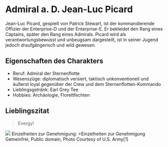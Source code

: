 # Admiral a. D. Jean-Luc Picard
Jean-Luc Picard, gespielt von Patrick Stewart, ist der kommandierende Offizier der Enterprise-D und der Enterprise-E. Er bekleidet den Rang eines Captains, später den Rang eines Admirals. Picard wird als verantwortungsbewusst und unbeugsam dargestellt, ist in seiner Jugend jedoch draufgängerisch und wild gewesen.
## Eigenschaften des Charakters
* Beruf: Admiral der Sternenflotte
* Wesenszüge: diplomatisch versiert, taktisch unkonventionell und äußerst loyal gegenüber der Crew und dem Sternenflotten-Kommando
* Lieblingsgetränk: Earl Grey Tee
* Hobbies: Archäologie, Florettfechten

## Lieblingszitat
>Energy!
<img src="https://de.wikipedia.org/wiki/Figuren_im_Star-Trek-Universum#/media/Datei:PatrickStewart2004-08-03.jpg"/>
Einzelheiten zur Genehmigung:
>Einzelheiten zur Genehmigung
Gemeinfrei, Public domain, Photo Courtesy of U.S. Army[1]

